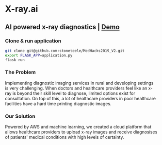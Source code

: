 # X-ray.ai
## AI powered x-ray diagnostics | [Demo](http://rubberducks-env.fxpuuvukkj.us-east-1.elasticbeanstalk.com/)

### Clone & run application
```bash
git clone git@github.com:stoneteele/MedHacks2019_V2.git
export FLASK_APP=application.py
flask run
```

### The Problem
Implementing diagnostic imaging services in rural and developing settings is very challenging. When doctors and healthcare providers feel like an x-ray is beyond their skill level to diagnose, limited options exist for consultation. On top of this, a lot of healthcare providers in poor healthcare facilities have a hard time printing diagnostic images.

### Our Solution
Powered by AWS and machine learning, we created a cloud platform that allows healthcare providers to upload x-ray images and receive diagnosises of patients' medical conditions with high levels of certainty.
